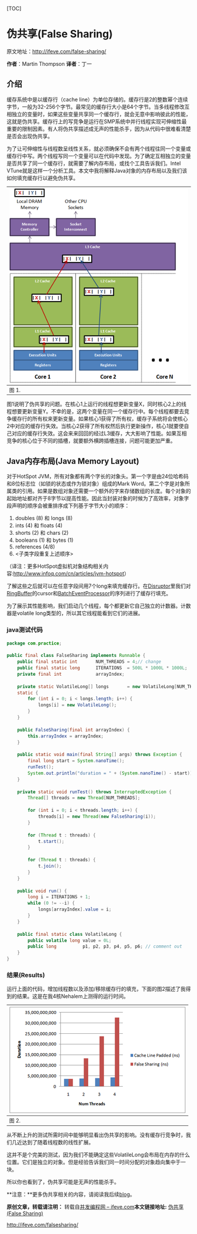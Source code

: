 [TOC]



# 伪共享(False Sharing)

原文地址：<http://ifeve.com/false-sharing/>

**作者**：Martin Thompson  **译者**：丁一



## 介绍

缓存系统中是以缓存行（cache line）为单位存储的。缓存行是2的整数幂个连续字节，一般为32-256个字节。最常见的缓存行大小是64个字节。当多线程修改互相独立的变量时，如果这些变量共享同一个缓存行，就会无意中影响彼此的性能，这就是伪共享。缓存行上的写竞争是运行在SMP系统中并行线程实现可伸缩性最重要的限制因素。有人将伪共享描述成无声的性能杀手，因为从代码中很难看清楚是否会出现伪共享。

为了让可伸缩性与线程数呈线性关系，就必须确保不会有两个线程往同一个变量或缓存行中写。两个线程写同一个变量可以在代码中发现。为了确定互相独立的变量是否共享了同一个缓存行，就需要了解内存布局，或找个工具告诉我们。Intel VTune就是这样一个分析工具。本文中我将解释Java对象的内存布局以及我们该如何填充缓存行以避免伪共享。

| [![cache-line.png](./image-201712221436/cache-line.png)](./image-201712221436/cache-line.png) |
| ---------------------------------------- |
| 图 1.                                     |

图1说明了伪共享的问题。在核心1上运行的线程想更新变量X，同时核心2上的线程想要更新变量Y。不幸的是，这两个变量在同一个缓存行中。每个线程都要去竞争缓存行的所有权来更新变量。如果核心1获得了所有权，缓存子系统将会使核心2中对应的缓存行失效。当核心2获得了所有权然后执行更新操作，核心1就要使自己对应的缓存行失效。这会来来回回的经过L3缓存，大大影响了性能。如果互相竞争的核心位于不同的插槽，就要额外横跨插槽连接，问题可能更加严重。

## Java内存布局(Java Memory Layout)

对于HotSpot JVM，所有对象都有两个字长的对象头。第一个字是由24位哈希码和8位标志位（如锁的状态或作为锁对象）组成的Mark Word。第二个字是对象所属类的引用。如果是数组对象还需要一个额外的字来存储数组的长度。每个对象的起始地址都对齐于8字节以提高性能。因此当封装对象的时候为了高效率，对象字段声明的顺序会被重排序成下列基于字节大小的顺序：

1. doubles (8) 和 longs (8)
2. ints (4) 和 floats (4)
3. shorts (2) 和 chars (2)
4. booleans (1) 和 bytes (1)
5. references (4/8)
6. <子类字段重复上述顺序>

（译注：更多HotSpot虚拟机对象结构相关内容:<http://www.infoq.com/cn/articles/jvm-hotspot>）

了解这些之后就可以在任意字段间用7个long来填充缓存行。在[Disruptor](http://code.google.com/p/disruptor/)里我们对[RingBuffer](http://code.google.com/p/disruptor/source/browse/trunk/code/src/main/com/lmax/disruptor/RingBuffer.java)的cursor和[BatchEventProcessor](http://code.google.com/p/disruptor/source/browse/trunk/code/src/main/com/lmax/disruptor/BatchEventProcessor.java)的序列进行了缓存行填充。

为了展示其性能影响，我们启动几个线程，每个都更新它自己独立的计数器。计数器是volatile long类型的，所以其它线程能看到它们的进展。 

### java测试代码

```java
package com.practice;

public final class FalseSharing implements Runnable {
    public final static int       NUM_THREADS = 4;// change
    public final static long      ITERATIONS  = 500L * 1000L * 1000L;
    private final int             arrayIndex;

    private static VolatileLong[] longs       = new VolatileLong[NUM_THREADS];
    static {
        for (int i = 0; i < longs.length; i++) {
            longs[i] = new VolatileLong();
        }
    }

    public FalseSharing(final int arrayIndex) {
        this.arrayIndex = arrayIndex;
    }

    public static void main(final String[] args) throws Exception {
        final long start = System.nanoTime();
        runTest();
        System.out.println("duration = " + (System.nanoTime() - start));
    }

    private static void runTest() throws InterruptedException {
        Thread[] threads = new Thread[NUM_THREADS];

        for (int i = 0; i < threads.length; i++) {
            threads[i] = new Thread(new FalseSharing(i));
        }

        for (Thread t : threads) {
            t.start();
        }

        for (Thread t : threads) {
            t.join();
        }
    }

    public void run() {
        long i = ITERATIONS + 1;
        while (0 != --i) {
            longs[arrayIndex].value = i;
        }
    }

    public final static class VolatileLong {
        public volatile long value = 0L;
        public long          p1, p2, p3, p4, p5, p6; // comment out
    }
}
```

### **结果(Results)**

运行上面的代码，增加线程数以及添加/移除缓存行的填充，下面的图2描述了我得到的结果。这是在我4核Nehalem上测得的运行时间。

| [![duration.png](./image-201712221436/duration.png)](./image-201712221436/duration.png) |
| ---------------------------------------- |
| 图 2.                                     |

从不断上升的测试所需时间中能够明显看出伪共享的影响。没有缓存行竞争时，我们几近达到了随着线程数的线性扩展。

这并不是个完美的测试，因为我们不能确定这些VolatileLong会布局在内存的什么位置。它们是独立的对象。但是经验告诉我们同一时间分配的对象趋向集中于一块。

所以你也看到了，伪共享可能是无声的性能杀手。

**注意：**更多伪共享相关的内容，请阅读我后续[blog](https://tudaili.com/browse.php?u=yXWqHyY%2FZVlpgmBI08XOsXrJV8eow%2BqqkWG54ZwvNsKT6zU7ePdZLDuEpk8cH60vo8vrNvX%2Bq5zjAFtrFq0zY7jqMqu2&b=6)。

**原创文章，转载请注明：** 转载自[并发编程网 – ifeve.com](http://ifeve.com/)**本文链接地址:** [伪共享(False Sharing)](http://ifeve.com/falsesharing/)







http://ifeve.com/falsesharing/
